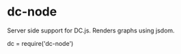 dc-node
=======

Server side support for DC.js. Renders graphs using jsdom.

dc = require('dc-node')
